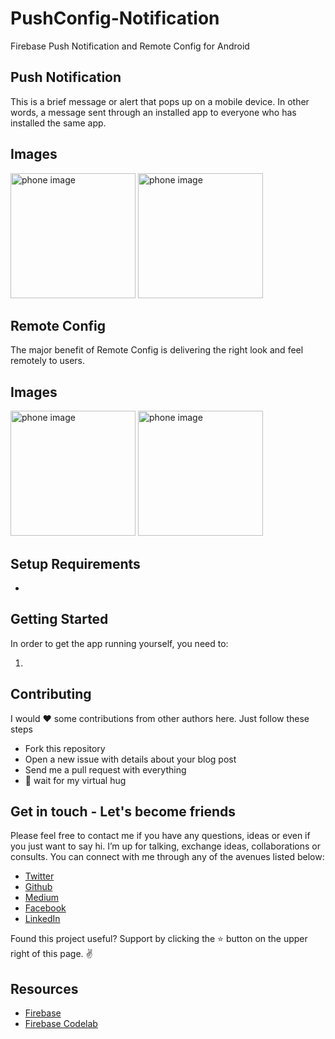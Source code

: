 # PushConfig-Notification
Firebase Push Notification and Remote Config for Android

Push Notification
------------------
This is a brief message or alert that pops up on a mobile device.
In other words, a message sent through an installed app to everyone who has installed the same app. 

Images
------

<img src="Images/pa.png" alt="phone image" width="200px" />

<img src="Images/pb.png" alt="phone image" width="200px" />

Remote Config
-------------
The major benefit of Remote Config is delivering the right look and feel remotely to users.

Images
------

<img src="Images/pa.png" alt="phone image" width="200px" />

<img src="Images/pb.png" alt="phone image" width="200px" />

Setup Requirements
----------------

- 
Getting Started
----------------

In order to get the app running yourself, you need to:

1.  


Contributing
------------

I would ❤️  some contributions from other authors here. Just follow these steps

 - Fork this repository
 - Open a new issue with details about your blog post 
 - Send me a pull request with everything
 - 🤗  wait for my virtual hug

Get in touch - Let's become friends
-----------------------------------

Please feel free to contact me if you have any questions, ideas or even if you just want to say hi. I’m up for talking, exchange ideas, collaborations or consults. You can connect with me through any of the avenues listed below:

- [Twitter](https://twitter.com/Ngesa254)
- [Github](https://github.com/ngesa254)
- [Medium](https://medium.com/@ngesa254)
- [Facebook](https://web.facebook.com/marvinngesa)
- [LinkedIn](https://www.linkedin.com/in/engngesamarvin) 

Found this project useful? Support by clicking the ⭐️ button on the upper right of this page. ✌️

Resources
-----------
- [Firebase](https://firebase.google.com/)
- [Firebase Codelab](https://codelabs.developers.google.com/codelabs/firebase-android/index.html?index=..%2F..%2Findex#0)
